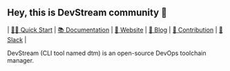 ## Hey, this is DevStream community 👋

| [👩‍💻 Quick Start](https://github.com/devstream-io/devstream#quick-start) | [📚 Documentation](https://docs.devstream.io) | [👀 Website](https://www.devstream.io) | [🙌 Blog](https://blog.devstream.io) | [🙋‍ Contribution](https://github.com/devstream-io/devstream#contribute) | [🙌 Slack](https://join.slack.com/t/devstream-io/shared_invite/zt-16tb0iwzr-krcFGYRN7~Vv1suGZjdv4w) |

DevStream (CLI tool named dtm) is an open-source DevOps toolchain manager.